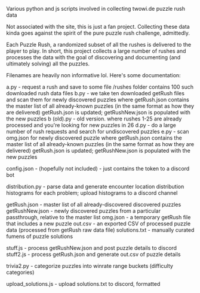 Various python and js scripts involved in collecting twowi.de puzzle rush data

Not associated with the site, this is just a fan project. Collecting these data kinda goes against the spirit of the pure puzzle rush challenge, admittedly.

Each Puzzle Rush, a randomized subset of all the rushes is delivered to the player to play. In short, this project collects a large number of rushes and processes the data with the goal of discovering and documenting (and ultimately solving) all the puzzles.

Filenames are heavily non informative lol. Here's some documentation:

a.py - request a rush and save to some file
/rushes folder contains 100 such downloaded rush data files
b.py - we take ten downloaded getRush files and scan them for newly discovered puzzles
        where getRush.json contains the master list of all already-known puzzles (in the same format as how they are delivered)
        getRush.json is updated; getRushNew.json is populated with the new puzzles
b (old).py - old version. where rushes 1-25 are already processed and you're looking for new puzzles in 26
d.py - do a large number of rush requests and search for undiscovered puzzles
e.py - scan omg.json for newly discovered puzzle
        where getRush.json contains the master list of all already-known puzzles (in the same format as how they are delivered)
        getRush.json is updated; getRushNew.json is populated with the new puzzles

config.json - (hopefully not included) - just contains the token to a discord bot

distribution.py - parse data and generate encounter location distribution histograms for each problem; upload histograms to a discord channel

getRush.json - master list of all already-discovered discovered puzzles
getRushNew.json - newly discovered puzzles from a particular passthrough, relative to the master list
omg.json - a temporary getRush file that includes a new puzzle
out.csv - an exported CSV of processed puzzle data (processed from getRush raw data file)
solutions.txt - manually curated fumens of puzzle solutions

stuff.js - process getRushNew.json and post puzzle details to discord
stuff2.js - process getRush.json and generate out.csv of puzzle details

trivia2.py - categorize puzzles into winrate range buckets (difficulty categories)

upload_solutions.js - upload solutions.txt to discord, formatted